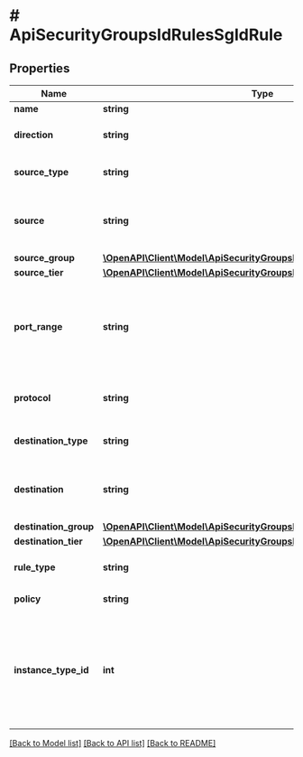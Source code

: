 # # ApiSecurityGroupsIdRulesSgIdRule

## Properties

Name | Type | Description | Notes
------------ | ------------- | ------------- | -------------
**name** | **string** | A name for the rule | [optional]
**direction** | **string** | Either &#x60;ingress&#x60; or &#x60;egress&#x60; | [optional] [default to 'ingress']
**source_type** | **string** | Either &#x60;cidr&#x60;, &#x60;group&#x60;, &#x60;tier&#x60;, &#x60;all&#x60;. | [optional] [default to 'cidr']
**source** | **string** | CIDR representing the source IP(s) which should receive access. Required for &#x60;sourceType&#x60;&#x3D;cidr | [optional]
**source_group** | [**\OpenAPI\Client\Model\ApiSecurityGroupsIdRulesRuleSourceGroup**](ApiSecurityGroupsIdRulesRuleSourceGroup.md) |  | [optional]
**source_tier** | [**\OpenAPI\Client\Model\ApiSecurityGroupsIdRulesRuleSourceTier**](ApiSecurityGroupsIdRulesRuleSourceTier.md) |  | [optional]
**port_range** | **string** | Either a single value (i.e. 55) or a port range (i.e. 1-65535) for which to open access to the source. Required if customRule is true, otherwise, ignored. | [optional]
**protocol** | **string** | Either tcp, udp, icmp. Required if customRule is true, otherwise, ignored. |
**destination_type** | **string** | Either cidr, group, tier, instance. | [optional] [default to 'cidr']
**destination** | **string** | CIDR representing the destination IP(s) which should receive access. Required for &#x60;destinationType&#x60;&#x3D;cidr. | [optional]
**destination_group** | [**\OpenAPI\Client\Model\ApiSecurityGroupsIdRulesRuleDestinationGroup**](ApiSecurityGroupsIdRulesRuleDestinationGroup.md) |  | [optional]
**destination_tier** | [**\OpenAPI\Client\Model\ApiSecurityGroupsIdRulesRuleDestinationTier**](ApiSecurityGroupsIdRulesRuleDestinationTier.md) |  | [optional]
**rule_type** | **string** | Either &#x60;customRule&#x60; or an &#x60;instance type&#x60; code. | [default to 'customRule']
**policy** | **string** | Either &#x60;accept&#x60; or &#x60;deny&#x60;. | [optional]
**instance_type_id** | **int** | The id of an Instance Type. If specified, the source CIDR will have access to all ports exposed by the particular instance in the cloud, app, or instance. Required if customRule is false, otherwise ignored. | [optional]

[[Back to Model list]](../../README.md#models) [[Back to API list]](../../README.md#endpoints) [[Back to README]](../../README.md)
